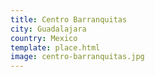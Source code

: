 ```yaml
---
title: Centro Barranquitas
city: Guadalajara
country: Mexico
template: place.html
image: centro-barranquitas.jpg
---
```

